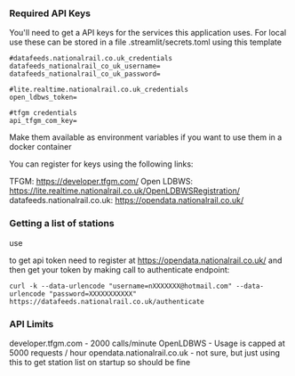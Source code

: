 ### Required API Keys
You'll need to get a API keys for the services this application uses.  For local use these can be stored in a file .streamlit/secrets.toml using this template

    #datafeeds.nationalrail.co.uk_credentials
    datafeeds_nationalrail_co_uk_username=
    datafeeds_nationalrail_co_uk_password=
    
    #lite.realtime.nationalrail.co.uk_credentials
    open_ldbws_token=
    
    #tfgm credentials
    api_tfgm_com_key=

Make them available as environment variables if you want to use them in a docker container

You can register for keys using the following links:

TFGM: https://developer.tfgm.com/
Open LDBWS: https://lite.realtime.nationalrail.co.uk/OpenLDBWSRegistration/
datafeeds.nationalrail.co.uk: https://opendata.nationalrail.co.uk/

### Getting a list of stations

use

to get api token need to register at https://opendata.nationalrail.co.uk/ and then get your token by making call to
authenticate endpoint:

    curl -k --data-urlencode "username=nXXXXXXX@hotmail.com" --data-urlencode "password=XXXXXXXXXXX" 
    https://datafeeds.nationalrail.co.uk/authenticate

### API Limits
developer.tfgm.com - 2000 calls/minute
OpenLDBWS - Usage is capped at 5000 requests / hour
opendata.nationalrail.co.uk - not sure, but just using this to get station list on startup so should be fine
